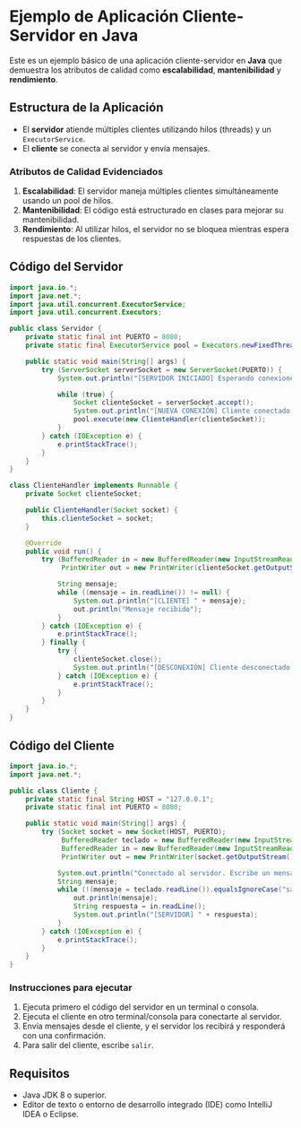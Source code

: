 
# Ejemplo de Aplicación Cliente-Servidor en Java

Este es un ejemplo básico de una aplicación cliente-servidor en **Java** que demuestra los atributos de calidad como **escalabilidad**, **mantenibilidad** y **rendimiento**.

## Estructura de la Aplicación

- El **servidor** atiende múltiples clientes utilizando hilos (threads) y un `ExecutorService`.
- El **cliente** se conecta al servidor y envía mensajes.

### Atributos de Calidad Evidenciados

1. **Escalabilidad**: El servidor maneja múltiples clientes simultáneamente usando un pool de hilos.
2. **Mantenibilidad**: El código está estructurado en clases para mejorar su mantenibilidad.
3. **Rendimiento**: Al utilizar hilos, el servidor no se bloquea mientras espera respuestas de los clientes.

## Código del Servidor

```java
import java.io.*;
import java.net.*;
import java.util.concurrent.ExecutorService;
import java.util.concurrent.Executors;

public class Servidor {
    private static final int PUERTO = 8080;
    private static final ExecutorService pool = Executors.newFixedThreadPool(10); // Para manejar múltiples clientes

    public static void main(String[] args) {
        try (ServerSocket serverSocket = new ServerSocket(PUERTO)) {
            System.out.println("[SERVIDOR INICIADO] Esperando conexiones...");

            while (true) {
                Socket clienteSocket = serverSocket.accept();
                System.out.println("[NUEVA CONEXIÓN] Cliente conectado.");
                pool.execute(new ClienteHandler(clienteSocket));
            }
        } catch (IOException e) {
            e.printStackTrace();
        }
    }
}

class ClienteHandler implements Runnable {
    private Socket clienteSocket;

    public ClienteHandler(Socket socket) {
        this.clienteSocket = socket;
    }

    @Override
    public void run() {
        try (BufferedReader in = new BufferedReader(new InputStreamReader(clienteSocket.getInputStream()));
             PrintWriter out = new PrintWriter(clienteSocket.getOutputStream(), true)) {

            String mensaje;
            while ((mensaje = in.readLine()) != null) {
                System.out.println("[CLIENTE] " + mensaje);
                out.println("Mensaje recibido");
            }
        } catch (IOException e) {
            e.printStackTrace();
        } finally {
            try {
                clienteSocket.close();
                System.out.println("[DESCONEXIÓN] Cliente desconectado.");
            } catch (IOException e) {
                e.printStackTrace();
            }
        }
    }
}
```

## Código del Cliente

```java
import java.io.*;
import java.net.*;

public class Cliente {
    private static final String HOST = "127.0.0.1";
    private static final int PUERTO = 8080;

    public static void main(String[] args) {
        try (Socket socket = new Socket(HOST, PUERTO);
             BufferedReader teclado = new BufferedReader(new InputStreamReader(System.in));
             BufferedReader in = new BufferedReader(new InputStreamReader(socket.getInputStream()));
             PrintWriter out = new PrintWriter(socket.getOutputStream(), true)) {

            System.out.println("Conectado al servidor. Escribe un mensaje para enviar (o 'salir' para desconectar):");
            String mensaje;
            while (!(mensaje = teclado.readLine()).equalsIgnoreCase("salir")) {
                out.println(mensaje);
                String respuesta = in.readLine();
                System.out.println("[SERVIDOR] " + respuesta);
            }
        } catch (IOException e) {
            e.printStackTrace();
        }
    }
}
```

### Instrucciones para ejecutar

1. Ejecuta primero el código del servidor en un terminal o consola.
2. Ejecuta el cliente en otro terminal/consola para conectarte al servidor.
3. Envía mensajes desde el cliente, y el servidor los recibirá y responderá con una confirmación.
4. Para salir del cliente, escribe `salir`.

## Requisitos

- Java JDK 8 o superior.
- Editor de texto o entorno de desarrollo integrado (IDE) como IntelliJ IDEA o Eclipse.

